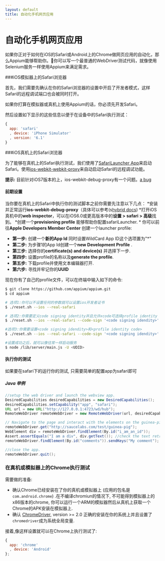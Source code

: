 ```yaml
---
layout: default
title: 自动化手机网页应用
---
```


自动化手机网页应用
======================

如果你正对于如何在iOS的Safari或Android上的Chrome做网页应用的自动化，那么Appium能够帮助你。你可以写一个最普通的WebDriver测试代码，就像使用Selenium服务一样使用Appium来满足需求。

###iOS模拟器上的Safari浏览器

首先，我们需要先确认在你的Safari浏览器的设置中开启了开发者模式，这样Safari的远程调试端口也会被同时打开。

如果你打算在模拟器或真机上使用Appium的话，你必须先开发Safari。

然后设置如下显示的这些信息以便于在设备中的Safari执行测试：

```js
{
  app: 'safari'
  , device: 'iPhone Simulator'
  , version: '6.1'
}
```

###iOS真机上的Safari浏览器

为了能够在真机上的Safari执行测试，我们使用了[SafariLauncher App](https://github.com/snevesbarros/SafariLauncher)来启动Safari。使用[ios-webkit-webkit-proxy](https://github.com/google/ios-webkit-debug-proxy)来自动启动Safari的远程调试功能。

<b>提示:</b> 目前针对iOS7版本的上，ios-webkit-debug-proxy有一个问题。[a bug](https://github.com/google/ios-webkit-debug-proxy/issues/38)

#### 前期设置

当你要在真机上的Safari中执行你的测试脚本之前你需要先注意以下几点：
*安装并正常运行<b>ios-webkit-debug-proxy</b>（具体可以参考(s[hybrid docs](https://github.com/appium/appium/blob/master/docs/hybrid.md))
*打开iOS真机中的<b>web inspector</b>，可以在iOS6.0或更高版本中的<b>设置 > safari > 高级</b>找到。
*创建一个<b>provisioning profile</b> 能够帮助你配置safariLauncher.
*
你可以前往<b>Apple Developers Member Center</b> 创建一个launcher profile:
  * <b>第一步:</b> 创建一个<b>新的App Id</b> 同时设置WildCard App ID这个选项置为"*"
  * <b>第二步:</b> 为步骤1的App Id创建一个<b>new Development Profile</b> .
  * <b>第三步:</b> 选择你的<b>certificate(s) and device(s)</b> 并选择下一步.
  * <b>第四步:</b> 设置profile的名称以及<b>generate the profile</b>.
  * <b>第五步:</b> 下载profile并使用文本编辑器打开.
  * <b>第六步:</b> 寻找并牢记你的<b>UUID</b> 

现在你有了自己的profile文件，可以在终端中输入如下的命令:

```bash
$ git clone https://github.com/appium/appium.git
$ cd appium

# 选项1:你可以不设置任何的参数就可以设置ios开发者证书
$ ./reset.sh --ios --real-safari

# 选项2:你需要定义code signing identity并且允许xcode可选择profile identity code
$ ./reset.sh --ios --real-safari --code-sign '<code signing idendity>' 

#选项3:你需要设置<code signing idendity>和<profile identity code>
$ ./reset.sh --ios --real-safari --code-sign '<code signing idendity>' --profile '<retrieved profile identity code>'

#设置成功之后，就可以像往常一样启动服务
$ node /lib/server/main.js -U <UDID>
```

#### 执行你的测试
如果要在safari下的运行你的测试, 只需要简单的配置app为safari即可


##### Java 举例

```java
//setup the web driver and launch the webview app.
DesiredCapabilities desiredCapabilities = new DesiredCapabilities();
desiredCapabilities.setCapability("app", "safari");  
URL url = new URL("http://127.0.0.1:4723/wd/hub");
RemoteWebDriver remoteWebDriver = new RemoteWebDriver(url, desiredCapabilities);

// Navigate to the page and interact with the elements on the guinea-pig page using id.
remoteWebDriver.get("http://saucelabs.com/test/guinea-pig");
WebElement div = remoteWebDriver.findElement(By.id("i_am_an_id"));
Assert.assertEquals("I am a div", div.getText()); //check the text retrieved matches expected value
remoteWebDriver.findElement(By.id("comments")).sendKeys("My comment"); //populate the comments field by id.

//close the app.
remoteWebDriver.quit();
```

### 在真机或模拟器上的Chrome执行测试

需要做的准备:

*  确认Chrome已经安装在了你的真机或模拟器上 (应用的包名是`com.android.chrome`) .在不编译chromiun的情况下, 不可能得到模拟器上的x86版本的chrome, 你可以运行一个ARM的模拟器然后从真机上获取一个Chrome的APK安装在模拟器上.
*  确认 [ChromeDriver](https://code.google.com/p/chromedriver/downloads/list), version &gt;= 2.0 正确的安装在你的系统上并且设置了`chromedriver`成为系统全局变量.

接着,像这样设置就可以在Chrome上执行测试了:

```js
{
  app: 'chrome'
  , device: 'Android'
};
```
